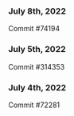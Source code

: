 ### July 8th, 2022

Commit #74194

### July 5th, 2022

Commit #314353


### July 4th, 2022

Commit #72281
